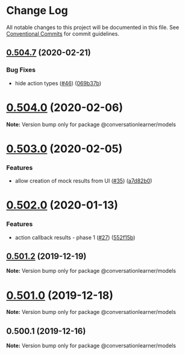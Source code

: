 # Change Log

All notable changes to this project will be documented in this file.
See [Conventional Commits](https://conventionalcommits.org) for commit guidelines.

## [0.504.7](https://github.com/Microsoft/conversationlearner-models/compare/v0.504.6...v0.504.7) (2020-02-21)


### Bug Fixes

* hide action types ([#46](https://github.com/Microsoft/conversationlearner-models/issues/46)) ([069b37b](https://github.com/Microsoft/conversationlearner-models/commit/069b37bbc4f9387be1b7c25bbd7530c69996a4c4))





# [0.504.0](https://github.com/Microsoft/conversationlearner-models/compare/v0.503.1...v0.504.0) (2020-02-06)

**Note:** Version bump only for package @conversationlearner/models





# [0.503.0](https://github.com/Microsoft/conversationlearner-models/compare/v0.502.2...v0.503.0) (2020-02-05)


### Features

* allow creation of mock results from UI ([#35](https://github.com/Microsoft/conversationlearner-models/issues/35)) ([a7d82b0](https://github.com/Microsoft/conversationlearner-models/commit/a7d82b03e36fbdf03ba9993a2751dc4127a7a88d))





# [0.502.0](https://github.com/Microsoft/conversationlearner-models/compare/v0.501.17...v0.502.0) (2020-01-13)


### Features

* action callback results - phase 1 ([#27](https://github.com/Microsoft/conversationlearner-models/issues/27)) ([552f15b](https://github.com/Microsoft/conversationlearner-models/commit/552f15b971caac78f0b9adf4e712874826e2e9d2))





## [0.501.2](https://github.com/Microsoft/conversationlearner-models/compare/v0.501.1...v0.501.2) (2019-12-19)

**Note:** Version bump only for package @conversationlearner/models





# [0.501.0](https://github.com/Microsoft/conversationlearner-models/compare/v0.500.3...v0.501.0) (2019-12-18)

**Note:** Version bump only for package @conversationlearner/models





## 0.500.1 (2019-12-16)

**Note:** Version bump only for package @conversationlearner/models
